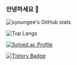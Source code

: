 ### 안녕하세요 👋

![syoungee's GitHub stats](https://github-readme-stats.vercel.app/api?username=syoungee&show_icons=true&theme=cobalt)

![Top Langs](https://github-readme-stats.vercel.app/api/top-langs/?username=syoungee&layout=Demo&theme=cobalt)

[![Solved.ac Profile](http://mazassumnida.wtf/api/v2/generate_badge?boj=syoungee)](https://solved.ac/syoungee/)

[![Tistory Badge](https://img.shields.io/badge/Tech%20Blog-555263?style=flat&logoColor=white)](https://velog.io/@syoungee)
